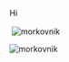 Hi


<p>&nbsp;<img align="center" src="https://github-readme-stats.vercel.app/api?username=morkovnik&show_icons=true&locale=en" alt="morkovnik" /></p>

<p><img align="center" src="https://github-readme-streak-stats.herokuapp.com/?user=morkovnik&" alt="morkovnik" /></p>
